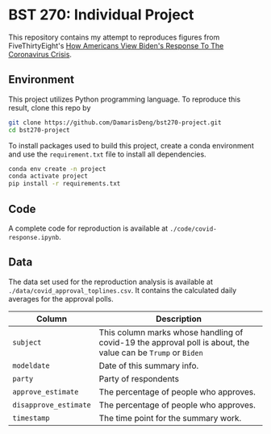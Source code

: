 # BST 270: Individual Project
This repository contains my attempt to reproduces figures from FiveThirtyEight's [How Americans View Biden's Response To The Coronavirus Crisis](https://projects.fivethirtyeight.com/coronavirus-polls/).

## Environment

This project utilizes Python programming language. To reproduce this result, clone this repo by
```bash
git clone https://github.com/DamarisDeng/bst270-project.git
cd bst270-project
```
To install packages used to build this project, create a conda environment and use the `requirement.txt` file to install all dependencies.

```bash
conda env create -n project
conda activate project
pip install -r requirements.txt
```
## Code

A complete code for reproduction is available at `./code/covid-response.ipynb`. 

## Data

The data set used for the reproduction analysis is available at `./data/covid_approval_toplines.csv`. It contains the calculated daily averages for the approval polls.

Column | Description
---------|-------------
`subject`| This column marks whose handling of covid-19 the approval poll is about, the value can be `Trump` or `Biden`
`modeldate` | Date of this summary info.
`party`| Party of respondents
`approve_estimate` | The percentage of people who approves.
`disapprove_estimate` | The percentage of people who approves.
`timestamp` | The time point for the summary work.